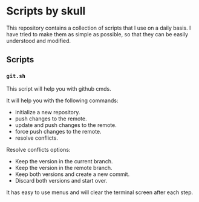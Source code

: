 # Scripts by skull

This repository contains a collection of scripts that I use on a daily basis. I have tried to make them as simple as possible, so that they can be easily understood and modified.

## Scripts

### `git.sh`

This script will help you with github cmds.

It will help you with the following commands:

- initialize a new repository.
- push changes to the remote.
- update and push changes to the remote.
- force push changes to the remote.
- resolve conflicts.

Resolve conflicts options:
- Keep the version in the current branch.
- Keep the version in the remote branch.
- Keep both versions and create a new commit.
- Discard both versions and start over.

It has easy to use menus and will clear the terminal screen after each step.
